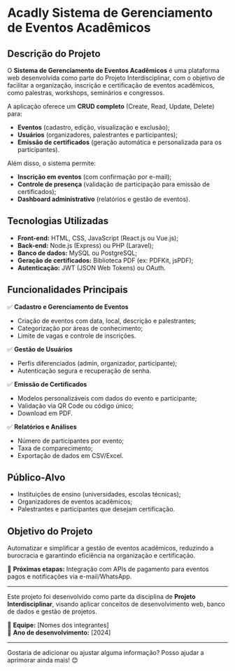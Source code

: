 # Acadly **Sistema de Gerenciamento de Eventos Acadêmicos**  

## **Descrição do Projeto**  
O **Sistema de Gerenciamento de Eventos Acadêmicos** é uma plataforma web desenvolvida como parte do Projeto Interdisciplinar, com o objetivo de facilitar a organização, inscrição e certificação de eventos acadêmicos, como palestras, workshops, seminários e congressos.  

A aplicação oferece um **CRUD completo** (Create, Read, Update, Delete) para:  
- **Eventos** (cadastro, edição, visualização e exclusão);  
- **Usuários** (organizadores, palestrantes e participantes);  
- **Emissão de certificados** (geração automática e personalizada para os participantes).  

Além disso, o sistema permite:  
- **Inscrição em eventos** (com confirmação por e-mail);  
- **Controle de presença** (validação de participação para emissão de certificados);  
- **Dashboard administrativo** (relatórios e gestão de eventos).  

## **Tecnologias Utilizadas**  
- **Front-end:** HTML, CSS, JavaScript (React.js ou Vue.js);  
- **Back-end:** Node.js (Express) ou PHP (Laravel);  
- **Banco de dados:** MySQL ou PostgreSQL;  
- **Geração de certificados:** Biblioteca PDF (ex: PDFKit, jsPDF);  
- **Autenticação:** JWT (JSON Web Tokens) ou OAuth.  

## **Funcionalidades Principais**  
✅ **Cadastro e Gerenciamento de Eventos**  
- Criação de eventos com data, local, descrição e palestrantes;  
- Categorização por áreas de conhecimento;  
- Limite de vagas e controle de inscrições.  

✅ **Gestão de Usuários**  
- Perfis diferenciados (admin, organizador, participante);  
- Autenticação segura e recuperação de senha.  

✅ **Emissão de Certificados**  
- Modelos personalizáveis com dados do evento e participante;  
- Validação via QR Code ou código único;  
- Download em PDF.  

✅ **Relatórios e Análises**  
- Número de participantes por evento;  
- Taxa de comparecimento;  
- Exportação de dados em CSV/Excel.  

## **Público-Alvo**  
- Instituições de ensino (universidades, escolas técnicas);  
- Organizadores de eventos acadêmicos;  
- Palestrantes e participantes que desejam certificação.  

## **Objetivo do Projeto**  
Automatizar e simplificar a gestão de eventos acadêmicos, reduzindo a burocracia e garantindo eficiência na organização e certificação.  

🔗 **Próximas etapas:** Integração com APIs de pagamento para eventos pagos e notificações via e-mail/WhatsApp.  

---  
Este projeto foi desenvolvido como parte da disciplina de **Projeto Interdisciplinar**, visando aplicar conceitos de desenvolvimento web, banco de dados e gestão de projetos.  

📌 **Equipe:** [Nomes dos integrantes]  
📅 **Ano de desenvolvimento:** [2024]  

---  
Gostaria de adicionar ou ajustar alguma informação? Posso ajudar a aprimorar ainda mais! 😊
